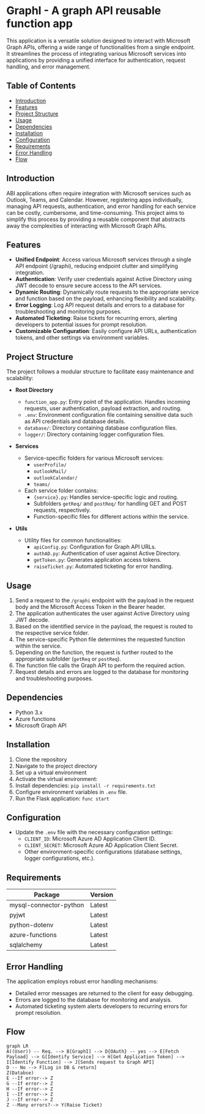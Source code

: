 # GraphI - A graph API reusable function app

This application is a versatile solution designed to interact with Microsoft Graph APIs, offering a wide range of functionalities from a single endpoint. It streamlines the process of integrating various Microsoft services into applications by providing a unified interface for authentication, request handling, and error management.

## Table of Contents

- [Introduction](#introduction)
- [Features](#features)
- [Project Structure](#project-structure)
- [Usage](#usage)
- [Dependencies](#dependencies)
- [Installation](#installation)
- [Configuration](#configuration)
- [Requirements](#requirements)
- [Error Handling](#error-handling)
- [Flow](#flow)

## Introduction

ABI applications often require integration with Microsoft services such as Outlook, Teams, and Calendar. However, registering apps individually, managing API requests, authentication, and error handling for each service can be costly, cumbersome, and time-consuming. This project aims to simplify this process by providing a reusable component that abstracts away the complexities of interacting with Microsoft Graph APIs.

## Features

- **Unified Endpoint**: Access various Microsoft services through a single API endpoint (/graphi), reducing endpoint clutter and simplifying integration.
- **Authentication**: Verify user credentials against Active Directory using JWT decode to ensure secure access to the API services.
- **Dynamic Routing**: Dynamically route requests to the appropriate service and function based on the payload, enhancing flexibility and scalability.
- **Error Logging**: Log API request details and errors to a database for troubleshooting and monitoring purposes.
- **Automated Ticketing**: Raise tickets for recurring errors, alerting developers to potential issues for prompt resolution.
- **Customizable Configuration**: Easily configure API URLs, authentication tokens, and other settings via environment variables.

## Project Structure

The project follows a modular structure to facilitate easy maintenance and scalability:

- **Root Directory**

  - `function_app.py`: Entry point of the application. Handles incoming requests, user authentication, payload extraction, and routing.
  - `.env`: Environment configuration file containing sensitive data such as API credentials and database details.
  - `database/`: Directory containing database configuration files.
  - `logger/`: Directory containing logger configuration files.

- **Services**

  - Service-specific folders for various Microsoft services:
    - `userProfile/`
    - `outlookMail/`
    - `outlookCalendar/`
    - `teams/`
  - Each service folder contains:
    - `{service}.py`: Handles service-specific logic and routing.
    - Subfolders `getReq/` and `postReq/` for handling GET and POST requests, respectively.
    - Function-specific files for different actions within the service.

- **Utils**
  - Utility files for common functionalities:
    - `apiConfig.py`: Configuration for Graph API URLs.
    - `authAD.py`: Authentication of user against Active Directory.
    - `getToken.py`: Generates application access tokens.
    - `raiseTicket.py`: Automated ticketing for error handling.

## Usage

1. Send a request to the `/graphi` endpoint with the payload in the request body and the Microsoft Access Token in the Bearer header.
2. The application authenticates the user against Active Directory using JWT decode.
3. Based on the identified service in the payload, the request is routed to the respective service folder.
4. The service-specific Python file determines the requested function within the service.
5. Depending on the function, the request is further routed to the appropriate subfolder (`getReq` or `postReq`).
6. The function file calls the Graph API to perform the required action.
7. Request details and errors are logged to the database for monitoring and troubleshooting purposes.

## Dependencies

- Python 3.x
- Azure functions
- Microsoft Graph API

## Installation

1. Clone the repository
2. Navigate to the project directory
3. Set up a virtual environment
4. Activate the virtual environment:
5. Install dependencies: `pip install -r requirements.txt`
6. Configure environment variables in `.env` file.
7. Run the Flask application: `func start`

## Configuration

- Update the `.env` file with the necessary configuration settings:
  - `CLIENT_ID`: Microsoft Azure AD Application Client ID.
  - `CLIENT_SECRET`: Microsoft Azure AD Application Client Secret.
  - Other environment-specific configurations (database settings, logger configurations, etc.).

## Requirements

| Package                | Version |
| ---------------------- | ------- |
| mysql-connector-python | Latest  |
| pyjwt                  | Latest  |
| python-dotenv          | Latest  |
| azure-functions        | Latest  |
| sqlalchemy             | Latest  |

## Error Handling

The application employs robust error handling mechanisms:

- Detailed error messages are returned to the client for easy debugging.
- Errors are logged to the database for monitoring and analysis.
- Automated ticketing system alerts developers to recurring errors for prompt resolution.

## Flow

```mermaid
graph LR
A((User)) -- Req. --> B[GraphI] --> D{OAuth} -- yes --> E[Fetch Payload] --> G[Identify Service] --> H[Get Application Token] --> I[Identify Function] --> J[Sends request to Graph API]
D -- No --> F[Log in DB & return]
Z(Databse)
E --If error--> Z
G --If error--> Z
H --If error--> Z
I --If error--> Z
J --If error--> Z
Z --Many errors?--> Y(Raise Ticket)
```
